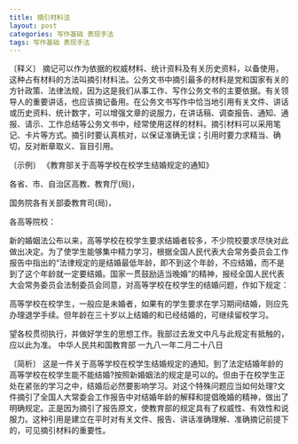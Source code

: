 ```yaml
---
title: 摘引材料法
layout: post
categories: 写作基础 表现手法
tags: 写作基础 表现手法
---
```


〔释义〕 摘记可以作为依据的权威材料、统计资料及有关历史资料，以备使用，这种占有材料的方法叫摘引材料法。公务文书中摘引最多的材料是党和国家有关的方针政策、法律法规，因为这是我们从事工作、写作公务文书的主要依据。有关领导人的重要讲话，也应该摘记备用。在公务文书写作中恰当地引用有关文件、讲话或历史资料、统计数字，可以增强文章的说服力，在讲话稿、调查报告、通知、通报、请示、工作总结等公务文书中，经常使用这样的材料。摘引材料可以采用笔记、卡片等方式。摘引时要认真核对，以保证准确无误；引用时要力求精当、确切，反对断章取义、盲目引用。

〔示例〕 《教育部关于高等学校在校学生结婚规定的通知》

各省、市、自治区高教、教育厅(局)，

国务院各有关部委教育司(局)，

各高等院校：

新的婚姻法公布以来，高等学校在校学生要求结婚者较多，不少院校要求尽快对此做出决定。为了使学生能够集中精力学习，根据全国人民代表大会常务委员会工作报告中指出的“法律规定的是结婚最低年龄，即不到这个年龄，不应结婚，而不是到了这个年龄就一定要结婚。国家一贯鼓励适当晚婚”的精神，报经全国人民代表大会常务委员会法制委员会同意，对高等学校在校学生的结婚问题，作如下规定：

高等学校在校学生，一般应是未婚者，如果有的学生要求在学习期间结婚，则应先办理退学手续。但年龄在三十岁以上结婚的和已经结婚的，可继续留校学习。

望各校贯彻执行，并做好学生的思想工作。我部过去发文中凡与此规定有抵触的，应以此为准。
中华人民共和国教育部
一九八一年二月二十八日

〔简析〕 这是一件关于高等学校在校学生结婚规定的通知。到了法定结婚年龄的高等学校在校学生能不能结婚?按照新婚姻法的规定是可以的。但由于在校学生正处在紧张的学习之中，结婚后必然要影响学习。对这个特殊问题应当如何处理?文件摘引了全国人大常委会工作报告中对结婚年龄的解释和提倡晚婚的精神，做出了明确规定。正是因为摘引了报告原文，使教育部的规定具有了权威性、有效性和说服力。这种引用是建立在平时对有关文件、报告、讲话准确理解、准确摘记前提下的，可见摘引材料的重要性。 